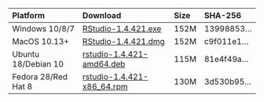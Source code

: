 
| Platform            | Download                                                                                                                                                              | Size | SHA-256                                                                                                              |
| :------------------ | :-------------------------------------------------------------------------------------------------------------------------------------------------------------------- | :--- | :------------------------------------------------------------------------------------------------------------------- |
| Windows 10/8/7      | <a href="https://s3.amazonaws.com/rstudio-ide-build/desktop/windows/RStudio-1.4.421.exe"><i class="fa fa-download"></i> RStudio-1.4.421.exe</a>                       | 152M | <span class="sha256" data-sha256="139988532266ad67f49e94f1555b38c357bd905fcc7c16167e12550a451cbc35">13998853…</span> |
| MacOS 10.13+        | <a href="https://s3.amazonaws.com/rstudio-ide-build/desktop/macos/RStudio-1.4.421.dmg"><i class="fa fa-download"></i> RStudio-1.4.421.dmg</a>                         | 152M | <span class="sha256" data-sha256="c9f011e148c4a5aa641f373391eb6bf480f45afecb02a09407067daa54f77538">c9f011e1…</span> |
| Ubuntu 18/Debian 10 | <a href="https://s3.amazonaws.com/rstudio-ide-build/desktop/bionic/amd64/rstudio-1.4.421-amd64.deb"><i class="fa fa-download"></i> rstudio-1.4.421-amd64.deb</a>      | 115M | <span class="sha256" data-sha256="81e4f49ad86258d9dadbf666cde4b92e6b2b8be4748b0e9b36e10b73e716a275">81e4f49a…</span> |
| Fedora 28/Red Hat 8 | <a href="https://s3.amazonaws.com/rstudio-ide-build/desktop/centos8/x86_64/rstudio-1.4.421-x86_64.rpm"><i class="fa fa-download"></i> rstudio-1.4.421-x86\_64.rpm</a> | 130M | <span class="sha256" data-sha256="3d530b95d262f1cda3134076f7528c8575bb671d1e43afa934e9d1ae270b7fd3">3d530b95…</span> |
